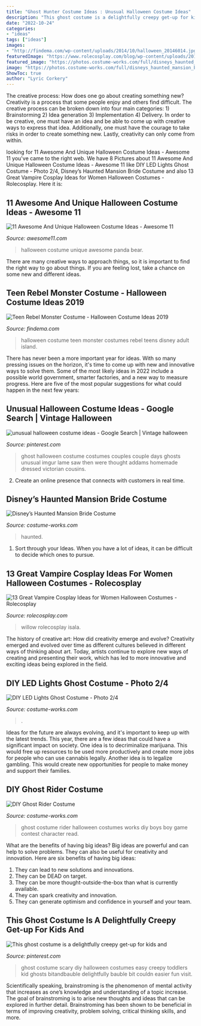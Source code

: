 ```yaml
---
title: "Ghost Hunter Costume Ideas : Unusual Halloween Costume Ideas"
description: "This ghost costume is a delightfully creepy get-up for kids and"
date: "2022-10-24"
categories:
- "ideas"
tags: ["ideas"]
images:
- "http://findema.com/wp-content/uploads/2014/10/halloween_20146014.jpg"
featuredImage: "https://www.rolecosplay.com/blog/wp-content/uploads/2015/10/vampire_willow_by_illyria_cosplay-d6d76xp.jpg"
featured_image: "https://photos.costume-works.com/full/disneys_haunted_mansion_bride2.jpg"
image: "https://photos.costume-works.com/full/disneys_haunted_mansion_bride2.jpg"
ShowToc: true
author: "Lyric Corkery"
---
```



The creative process: How does one go about creating something new?
Creativity is a process that some people enjoy and others find difficult. The creative process can be broken down into four main categories: 1) Brainstorming 2) Idea generation 3) Implementation 4) Delivery. In order to be creative, one must have an idea and be able to come up with creative ways to express that idea. Additionally, one must have the courage to take risks in order to create something new. Lastly, creativity can only come from within.

	

		
looking for 11 Awesome And Unique Halloween Costume Ideas - Awesome 11 you've came to the right web. We have 8 Pictures about 11 Awesome And Unique Halloween Costume Ideas - Awesome 11 like DIY LED Lights Ghost Costume - Photo 2/4, Disney’s Haunted Mansion Bride Costume and also 13 Great Vampire Cosplay Ideas for Women Halloween Costumes - Rolecosplay. Here it is:
		
    
## 11 Awesome And Unique Halloween Costume Ideas - Awesome 11

<img loading=lazy src="http://awesome11.com/wp-content/uploads/2016/06/Halloween-Costume-Ideas-for-Kids.jpg" onerror="this.onerror=null;this.src='https://tse4.mm.bing.net/th?id=OIP.yZOXyXRZDr5zgMa-sTnihwHaN5&amp;pid=15.1';" alt="11 Awesome And Unique Halloween Costume Ideas - Awesome 11">

_Source: awesome11.com_

>halloween costume unique awesome panda bear. 

	

There are many creative ways to approach things, so it is important to find the right way to go about things. If you are feeling lost, take a chance on some new and different ideas.

    
## Teen Rebel Monster Costume - Halloween Costume Ideas 2019

<img loading=lazy src="http://findema.com/wp-content/uploads/2014/10/halloween_20146014.jpg" onerror="this.onerror=null;this.src='https://tse3.mm.bing.net/th?id=OIP.8Xas301NA3P4LMk7jUaGSQHaKl&amp;pid=15.1';" alt="Teen Rebel Monster Costume - Halloween Costume Ideas 2019">

_Source: findema.com_

>halloween costume teen monster costumes rebel teens disney adult island. 

	

There has never been a more important year for ideas. With so many pressing issues on the horizon, it's time to come up with new and innovative ways to solve them. Some of the most likely ideas in 2022 include a possible world government, smarter factories, and a new way to measure progress. Here are five of the most popular suggestions for what could happen in the next few years:

    
## Unusual Halloween Costume Ideas - Google Search | Vintage Halloween

<img loading=lazy src="https://i.pinimg.com/736x/91/d5/10/91d51091993a941ca4a6704516ee3e05--original-halloween-costumes-halloween-couples.jpg" onerror="this.onerror=null;this.src='https://tse3.mm.bing.net/th?id=OIP.hrhH3VIIsMA4PiXEtdFH2AHaJ4&amp;pid=15.1';" alt="unusual halloween costume ideas - Google Search | Vintage halloween">

_Source: pinterest.com_

>ghost halloween costume costumes couples couple days ghosts unusual imgur lame saw then were thought addams homemade dressed victorian cousins. 

	

2. Create an online presence that connects with customers in real time.

    
## Disney’s Haunted Mansion Bride Costume

<img loading=lazy src="https://photos.costume-works.com/full/disneys_haunted_mansion_bride2.jpg" onerror="this.onerror=null;this.src='https://tse2.mm.bing.net/th?id=OIP.GUIQUijfmrXBIiQ3u4uQygHaMb&amp;pid=15.1';" alt="Disney’s Haunted Mansion Bride Costume">

_Source: costume-works.com_

>haunted. 

	

1. Sort through your Ideas. When you have a lot of ideas, it can be difficult to decide which ones to pursue.

    
## 13 Great Vampire Cosplay Ideas For Women Halloween Costumes - Rolecosplay

<img loading=lazy src="https://www.rolecosplay.com/blog/wp-content/uploads/2015/10/vampire_willow_by_illyria_cosplay-d6d76xp.jpg" onerror="this.onerror=null;this.src='https://tse3.mm.bing.net/th?id=OIP.qHePGEghLnzHKI49y_THEAHaLH&amp;pid=15.1';" alt="13 Great Vampire Cosplay Ideas for Women Halloween Costumes - Rolecosplay">

_Source: rolecosplay.com_

>willow rolecosplay isala. 

	

The history of creative art: How did creativity emerge and evolve?
Creativity emerged and evolved over time as different cultures believed in different ways of thinking about art. Today, artists continue to explore new ways of creating and presenting their work, which has led to more innovative and exciting ideas being explored in the field.

    
## DIY LED Lights Ghost Costume - Photo 2/4

<img loading=lazy src="https://photos.costume-works.com/full/ghost9.jpg" onerror="this.onerror=null;this.src='https://tse4.mm.bing.net/th?id=OIP.f072w2ItTFwscsNJwGL_LgHaJ3&amp;pid=15.1';" alt="DIY LED Lights Ghost Costume - Photo 2/4">

_Source: costume-works.com_

>. 

	

Ideas for the future are always evolving, and it's important to keep up with the latest trends. This year, there are a few ideas that could have a significant impact on society. One idea is to decriminalize marijuana. This would free up resources to be used more productively and create more jobs for people who can use cannabis legally. Another idea is to legalize gambling. This would create new opportunities for people to make money and support their families.

    
## DIY Ghost Rider Costume

<img loading=lazy src="https://photos.costume-works.com/full/ghost_rider18.jpg" onerror="this.onerror=null;this.src='https://tse1.mm.bing.net/th?id=OIP.sXrKI3aA5e6TFMgOZFCydAHaJ3&amp;pid=15.1';" alt="DIY Ghost Rider Costume">

_Source: costume-works.com_

>ghost costume rider halloween costumes works diy boys boy game contest character read. 

	

What are the benefits of having big ideas?
Big ideas are powerful and can help to solve problems. They can also be useful for creativity and innovation. Here are six benefits of having big ideas: 
1. They can lead to new solutions and innovations.
2. They can be DEAD on target.
3. They can be more thought-outside-the-box than what is currently available.
4. They can spark creativity and innovation. 
5. They can generate optimism and confidence in yourself and your team.

    
## This Ghost Costume Is A Delightfully Creepy Get-up For Kids And

<img loading=lazy src="https://i.pinimg.com/736x/6a/23/8a/6a238a415ad7ad7891fe732bc68e4737.jpg" onerror="this.onerror=null;this.src='https://tse4.mm.bing.net/th?id=OIP.VsdgmemQ5aqllxy1oe8EqwHaLG&amp;pid=15.1';" alt="This ghost costume is a delightfully creepy get-up for kids and">

_Source: pinterest.com_

>ghost costume scary diy halloween costumes easy creepy toddlers kid ghosts bitandbauble delightfully bauble bit couldn easier fun visit. 

	

Scientifically speaking, brainstroming is the phenomenon of mental activity that increases as one’s knowledge and understanding of a topic increase. The goal of brainstroming is to arise new thoughts and ideas that can be explored in further detail. Brainstroming has been shown to be beneficial in terms of improving creativity, problem solving, critical thinking skills, and more.

